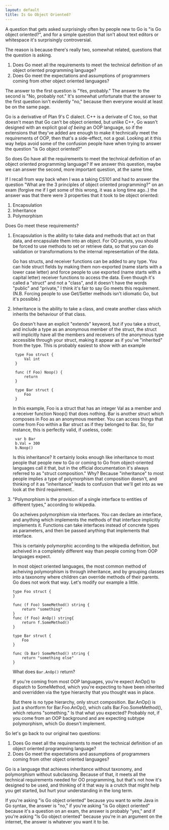 ```yaml
---
layout: default
title: Is Go Object Oriented?
---
```


A question that gets asked surprisingly often by people new to Go is "is Go object oriented?",
and for a simple question that isn't about text editors or whitespace it's surprisingly controversial.

The reason is because there's really two, somewhat related, questions that the question is asking.

1. Does Go meet all the requirements to meet the technical definition of an object oriented programming language?
2. Does Go meet the expectations and assumptions of programmers coming from other object oriented languages?

The answer to the first question is "Yes, probably." The answer to the second is "No, probably not." It's somewhat unfortunate
that the answer to the first question isn't evidently "no," because then everyone would at least be on the same page.

Go is a derivative of Plan 9's C dialect. C++ is a derivate of C too, so that doesn't mean that Go can't be object oriented, but 
unlike C++, Go wasn't designed with an explicit goal *of being* an OOP language, so if the extensions that they've added 
are enough to make it technically meet the requirements of OOP, then that's a side-effect, not a goal. Looking at it this
way helps avoid some of the confusion people have when trying to answer the question "is Go object oriented?"

So does Go have all the requirements to meet the technical definition of an object oriented programming language? If
we answer this question, maybe we can answer the second, more important question, at the same time.

If I recall from way back when I was a taking CS101 and had to answer the question "What are the 3 principles of object oriented
programming?" on an exam (forgive me if I get some of this wrong, it was a long time ago..) the answer was that there
were 3 properties that it took to be object oriented:

1. Encapsulation
2. Inheritance
3. Polymorphism

Does Go meet these requirements?

1. Encapsulation is the ability to take data and methods that act on that data, and encapsulate them into an object. For OO
    purists, you should be forced to use methods to set or retrieve data, so that you can do validation or transformations to
    the internal representation of the data.

    Go has structs, and receiver functions can be added to any type. You can hide struct fields by making them non-exported
    (name starts with a lower case letter) and force people to use exported (name starts with a capital letter) receiver functions
    to access the data. Even though it's called a "struct" and not a "class", and it doesn't have the words "public" and "private," 
    I think it's fair to say Go meets this requirement. (N.B. Forcing people to use Get/Setter methods isn't idiomatic Go, but it's
    possible.)

2. Inheritance is the ability to take a class, and create another class which inherits the behaviour of that class.

    Go doesn't have an explicit "extends" keyword, but if you take a struct, and include a type as an anonymous member
    of the struct, the struct will implicitly have all the members and receivers of the anonymous type accessible through
    your struct, making it appear as if you've "inherited" from the type. This is probably easiest to show with an example

        type Foo struct {
        	Val int
        }
        
        func (f Foo) Noop() {
        	return
        }
        
        type Bar struct {
        	Foo
        }

    In this example, Foo is a struct that has an integer Val as a member and a receiver function Noop() that does nothing. Bar is another
    struct which composes in Foo as an anonymous member. You can access things that come from Foo within a Bar struct as if they belonged 
     to Bar. So, for instance, this is perfectly valid, if useless, code:

        
        var b Bar
        b.Val = 300
        b.Noop()

    Is this inheritance? It certainly looks enough like inheritance to most people that people new to Go or coming to Go from object-oriented
    languages call it that, but in the official documentation it's always referred to as "struct composition." Why? Because "inheritance" to most
    people implies a type of polymorphism that composition doesn't, and thinking of it as "inheritance" leads to confusion that we'll get into as
    we look at the third requirement..

3.  "Polymorphism is the provision of a single interface to entities of different types," according to wikipedia.

    Go acheives polymorphism via interfaces. You can declare an interface, and anything which implements the methods of
    that interface implicitly implements it. Functions can take interfaces instead of concrete types as parameters, and then
    be passed anything that implements that interface.

    This is certainly polymorphic according to the wikipedia definition, but acheived in a completely different way than people coming from 
    OOP languages expect.

     In most object oriented languages, the most common method of acheiving polymorphism is through inheritance, and by grouping classes into
     a taxonomy where children can override methods of their parents. Go does not work that way. Let's modify our example a little.

        type Foo struct {
        }
        
        func (f Foo) SomeMethod() string {
        	return "something"
        }
        func (f Foo) AnOp() string{
        	return f.SomeMethod()
        }
        
        type Bar struct {
        	Foo
        }
        
        func (b Bar) SomeMethod() string {
        	return "something else"
        }

    What does `Bar.AnOp()` return?

    If you're coming from most OOP languages, you're expect AnOp() to dispatch to SomeMethod, which you're expecting to have been inherited
and overridden via the type hierarchy that you thought was in place.

    But there is no type hierarchy, only struct composition. Bar.AnOp() is just a shortform for Bar.Foo.AnOp(), which calls Bar.Foo.SomeMethod(), which
    returns "something." Is that what you expected? Probably not, if you come from an OOP background and are expecting subtype polymorphism, which
    Go doesn't implement.

So let's go back to our original two questions:

1. Does Go meet all the requirements to meet the technical definition of an object oriented programming language?
2. Does Go meet the expectations and assumptions of programmers coming from other object oriented languages?

Go is a language that achieves inheritance without taxonomy, and polymorphism without subclassing.  Because of that,
it meets all the technical requirements needed for OO programming, but that's not how it's designed to be used, and thinking of it
that way is a crutch that might help you get started, but hurt your understanding in the long term. 

If you're asking "is Go object oriented" because you want to write Java in Go syntax, the answer is "no," if you're asking "is Go
object oriented" because it's a question on an exam, the answer is probably "yes," and if you're asking "Is Go object oriented" because
you're in an argument on the internet, the answer is whatever you want it to be.